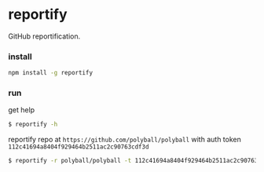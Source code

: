 # reportify
GitHub reportification.

### install

```bash
npm install -g reportify
```

### run

get help

```bash
$ reportify -h
```

reportify repo at `https://github.com/polyball/polyball` with auth token `112c41694a8404f929464b2511ac2c90763cdf3d`

```bash
$ reportify -r polyball/polyball -t 112c41694a8404f929464b2511ac2c90763cdf3d
```
